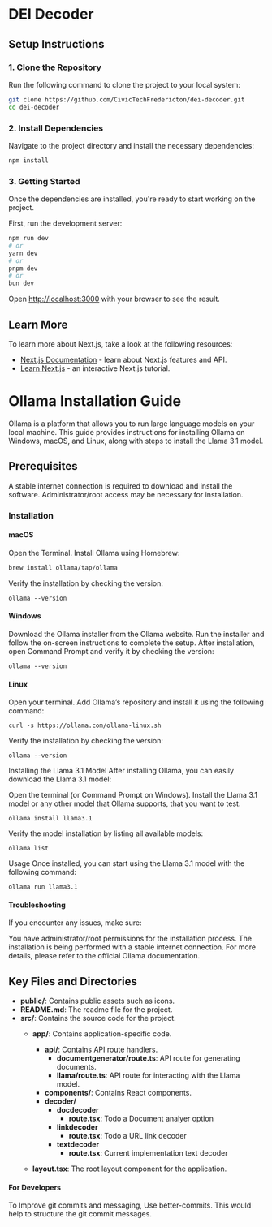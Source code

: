# DEI Decoder

## Setup Instructions

### 1. Clone the Repository  
Run the following command to clone the project to your local system:  
```sh
git clone https://github.com/CivicTechFredericton/dei-decoder.git
cd dei-decoder
```

### 2. Install Dependencies  
Navigate to the project directory and install the necessary dependencies:  
```sh
npm install
```

### 3. Getting Started  
Once the dependencies are installed, you're ready to start working on the project.



First, run the development server:

```bash
npm run dev
# or
yarn dev
# or
pnpm dev
# or
bun dev
```

Open [http://localhost:3000](http://localhost:3000) with your browser to see the result.

## Learn More

To learn more about Next.js, take a look at the following resources:

- [Next.js Documentation](https://nextjs.org/docs) - learn about Next.js features and API.
- [Learn Next.js](https://nextjs.org/learn) - an interactive Next.js tutorial.

# Ollama Installation Guide
Ollama is a platform that allows you to run large language models on your local machine. This guide provides instructions for installing Ollama on Windows, macOS, and Linux, along with steps to install the Llama 3.1 model.

## Prerequisites
A stable internet connection is required to download and install the software.
Administrator/root access may be necessary for installation.
### Installation
#### macOS
Open the Terminal.
Install Ollama using Homebrew:
```bash
brew install ollama/tap/ollama

```
Verify the installation by checking the version:
```
ollama --version
```
#### Windows
Download the Ollama installer from the Ollama website.
Run the installer and follow the on-screen instructions to complete the setup.
After installation, open Command Prompt and verify it by checking the version:

```
ollama --version
```
#### Linux
Open your terminal.
Add Ollama’s repository and install it using the following command:
```
curl -s https://ollama.com/ollama-linux.sh 
```

Verify the installation by checking the version:

```
ollama --version
```
Installing the Llama 3.1 Model
After installing Ollama, you can easily download the Llama 3.1 model:

Open the terminal (or Command Prompt on Windows).
Install the Llama 3.1 model or any other model that Ollama supports, that you want to test.

```
ollama install llama3.1
```
Verify the model installation by listing all available models:

```
ollama list
```

Usage
Once installed, you can start using the Llama 3.1 model with the following command:

```
ollama run llama3.1
```
#### Troubleshooting
If you encounter any issues, make sure:

You have administrator/root permissions for the installation process.
The installation is being performed with a stable internet connection.
For more details, please refer to the official Ollama documentation.

## Key Files and Directories

- **public/**: Contains public assets such as icons.
- **README.md**: The readme file for the project.
- **src/**: Contains the source code for the project.
  - **app/**: Contains application-specific code.
    - **api/**: Contains API route handlers.
      - **documentgenerator/route.ts**: API route for generating documents.
      - **llama/route.ts**: API route for interacting with the Llama model.
    - **components/**: Contains React components.
    - **decoder/**
        - **docdecoder**
            - **route.tsx**: Todo a Document analyer option
        - **linkdecoder**
            - **route.tsx**: Todo a URL link decoder
        - **textdecoder**
            - **route.tsx**: Current implementation text decoder

  - **layout.tsx**: The root layout component for the application.

#### For Developers
To Improve git commits and messaging, Use better-commits.
This would help to structure the git commit messages. 
